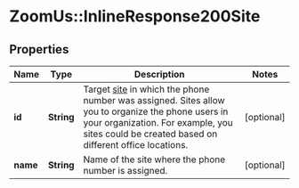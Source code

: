 # ZoomUs::InlineResponse200Site

## Properties
Name | Type | Description | Notes
------------ | ------------- | ------------- | -------------
**id** | **String** | Target [site](https://support.zoom.us/hc/en-us/articles/360020809672-Managing-Multiple-Sites) in which the phone number was assigned. Sites allow you to organize the phone users in your organization. For example, you sites could be created based on different office locations. | [optional] 
**name** | **String** | Name of the site where the phone number is assigned. | [optional] 


